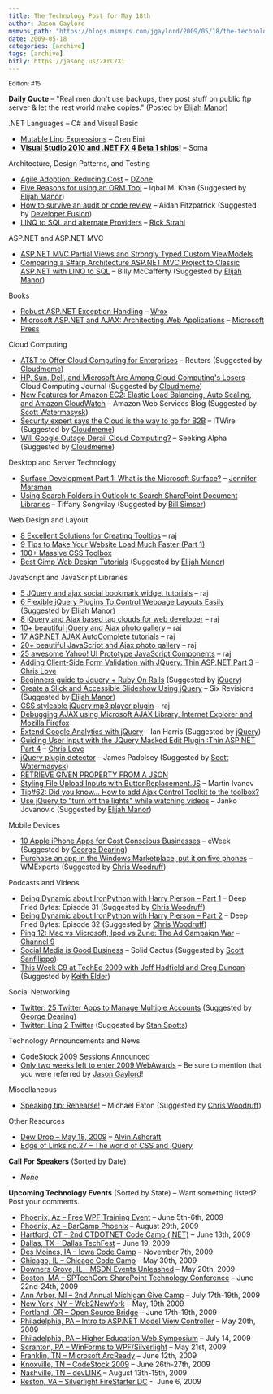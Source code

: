 ```yaml
---
title: The Technology Post for May 18th
author: Jason Gaylord
msmvps_path: "https://blogs.msmvps.com/jgaylord/2009/05/18/the-technology-post-for-may-18th/"
date: 2009-05-18
categories: [archive]
tags: [archive]
bitly: https://jasong.us/2XrC7Xi
---
```


<small>Edition: #15</small>

**Daily Quote** – "Real men don't use backups, they post stuff on public ftp server & let the rest world make copies." (Posted by [Elijah Manor](http://twitter.com/elijahmanor))

.NET Languages – C# and Visual Basic

-   [Mutable Linq Expressions](http://ayende.com/Blog/archive/2009/05/17/mutable-linq-expressions.aspx) – Oren Eini
-   [**Visual Studio 2010 and .NET FX 4 Beta 1 ships!**](http://blogs.msdn.com/somasegar/archive/2009/05/18/visual-studio-2010-and-net-fx-4-beta-1-ships.aspx) – Soma

Architecture, Design Patterns, and Testing

-   [Agile Adoption: Reducing Cost](http://refcardz.dzone.com/refcardz/agile-adoption-reducing-cost?oid=hom10539) – [DZone](http://twitter.com/DZone)
-   [Five Reasons for using an ORM Tool](http://www.alachisoft.com/articles/orm.html) – Iqbal M. Khan (Suggested by [Elijah Manor](http://twitter.com/elijahmanor))
-   [How to survive an audit or code review](http://www.developerfusion.com/column/12757/how-to-survive-an-audit-or-code-review/) – Aidan Fitzpatrick (Suggested by [Developer Fusion](http://twitter.com/developerFusion))
-   [LINQ to SQL and alternate Providers](http://west-wind.com/Weblog/posts/769397.aspx) – [Rick Strahl](http://twitter.com/RickStrahl)

ASP.NET and ASP.NET MVC

-   [ASP.NET MVC Partial Views and Strongly Typed Custom ViewModels](http://www.mikesdotnetting.com/Article.aspx?ArticleID=105)
-   [Comparing a S#arp Architecture ASP.NET MVC Project to Classic ASP.NET with LINQ to SQL](http://devlicio.us/blogs/billy_mccafferty/archive/2009/05/15/comparing-a-s-arp-architecture-asp-net-mvc-project-to-classic-asp-net-with-linq-to-sql.aspx) – Billy McCafferty (Suggested by [Elijah Manor](http://twitter.com/elijahmanor))

Books

-   [Robust ASP.NET Exception Handling](http://www.wrox.com/WileyCDA/WroxTitle/Robust-ASP-NET-Exception-Handling.productCd-047050367X.html) – [Wrox](http://twitter.com/wrox)
-   [Microsoft ASP.NET and AJAX: Architecting Web Applications](http://blogs.msdn.com/microsoft_press/archive/2009/05/18/new-book-microsoft-asp-net-and-ajax-architecting-web-applications.aspx) – [Microsoft Press](http://twitter.com/MicrosoftPress)

Cloud Computing

-   [AT&T to Offer Cloud Computing for Enterprises](http://www.pcmag.com/article2/0,2817,2347206,00.asp) – Reuters (Suggested by [Cloudmeme](http://twitter.com/cloudmeme))
-   [HP, Sun, Dell, and Microsoft Are Among Cloud Computing's Losers](http://cloudcomputing.sys-con.com/node/966910) – Cloud Computing Journal (Suggested by [Cloudmeme](http://twitter.com/cloudmeme))
-   [New Features for Amazon EC2: Elastic Load Balancing, Auto Scaling, and Amazon CloudWatch](http://aws.typepad.com/aws/2009/05/new-aws-load-balancing-automatic-scaling-and-cloud-monitoring-services.html) – Amazon Web Services Blog (Suggested by [Scott Watermasysk](http://twitter.com/scottw))
-   [Security expert says the Cloud is the way to go for B2B](http://www.itwire.com/content/view/25078/53/) – ITWire (Suggested by [Cloudmeme](http://twitter.com/cloudmeme))
-   [Will Google Outage Derail Cloud Computing?](http://seekingalpha.com/article/138120-will-google-outage-derail-cloud-computing) – Seeking Alpha (Suggested by [Cloudmeme](http://twitter.com/cloudmeme))

Desktop and Server Technology

-   [Surface Development Part 1: What is the Microsoft Surface?](http://blogs.msdn.com/jennifer/archive/2009/05/18/surface-development-part-1-what-is-the-microsoft-surface.aspx) – [Jennifer Marsman](http://twitter.com/jennifermarsman)
-   [Using Search Folders in Outlook to Search SharePoint Document Libraries](http://volitionservices.com/ooe/Lists/Posts/Post.aspx?ID=11) – Tiffany Songvilay (Suggested by [Bill Simser](http://twitter.com/bsimser))

Web Design and Layout

-   [8 Excellent Solutions for Creating Tooltips](http://www.dreamcss.com/2009/03/8-excellent-solutions-for-creating.html) – raj
-   [9 Tips to Make Your Website Load Much Faster (Part 1)](http://webhostinghelpguy.inmotionhosting.com/web-design-tips/9-tips-to-make-your-website-load-much-faster-part-1/)
-   [100+ Massive CSS Toolbox](http://www.tripwiremagazine.com/tools/css-tools/css-mega-toolbox.html)
-   [Best Gimp Web Design Tutorials](http://javabyexample.wisdomplug.com/web-development/gimp/46-gimp/78-best-gimp-web-design-tutorials.html) (Suggested by [Elijah Manor](http://twitter.com/elijahmanor))

JavaScript and JavaScript Libraries

-   [5 JQuery and ajax social bookmark widget tutorials](http://www.dreamcss.com/2009/03/5-jquery-and-ajax-social-bookmark.html) – raj
-   [6 Flexible jQuery Plugins To Control Webpage Layouts Easily](http://www.webresourcesdepot.com/6-flexible-jquery-plugins-to-control-webpage-layouts-easily/) (Suggested by [Elijah Manor](http://twitter.com/elijahmanor))
-   [8 jQuery and Ajax based tag clouds for web developer](http://www.dreamcss.com/2009/05/jquery-and-ajax-based-tag-cloud.html) – raj
-   [10+ beautiful jQuery and Ajax photo gallery](http://www.dreamcss.com/2009/05/10-beautiful-jquery-and-ajax-photo.html) – raj
-   [17 ASP.NET AJAX AutoComplete tutorials](http://www.dreamcss.com/2009/03/17-aspnet-ajax-autocomplete-tutorials.html) – raj
-   [20+ beautiful JavaScript and Ajax photo gallery](http://www.dreamcss.com/2009/02/20-beautiful-javascript-and-ajax-photo.html) – raj
-   [25 awesome Yahoo! UI Prototype JavaScript Components](http://www.dreamcss.com/2009/04/25-awesome-yahoo-ui-prototype.html) – raj
-   [Adding Client-Side Form Validation with JQuery: Thin ASP.NET Part 3](http://professionalaspnet.com/archive/2009/05/16/Adding-Client_2D00_Side-Form-Validation-with-JQuery_3A00_-Thin-ASP.NET-Part-3.aspx) – [Chris Love](http://twitter.com/ChrisLove)
-   [Beginners guide to Jquery + Ruby On Rails](http://www.notgeeklycorrect.com/english/2009/05/18/beginners-guide-to-jquery-ruby-on-rails/) (Suggested by [jQuery](http://twitter.com/jquery))
-   [Create a Slick and Accessible Slideshow Using jQuery](http://sixrevisions.com/tutorials/javascript_tutorial/create-a-slick-and-accessible-slideshow-using-jquery/) – Six Revisions (Suggested by [Elijah Manor](http://twitter.com/elijahmanor))
-   [CSS styleable jQuery mp3 player plugin](http://www.dreamcss.com/2009/05/css-styleable-jquery-mp3-player-plugin.html) – raj
-   [Debugging AJAX using Microsoft AJAX Library, Internet Explorer and Mozilla Firefox](http://www.codedigest.com/Articles/ASPNETAJAX/214_Debugging_AJAX_using_Microsoft_AJAX_Library_Internet_Explorer_and_Mozilla_Firefox.aspx)
-   [Extend Google Analytics with jQuery](http://www.carronmedia.com/extend-google-analytics-with-jquery/) – Ian Harris (Suggested by [jQuery](http://twitter.com/jquery))
-   [Guiding User Input with the JQuery Masked Edit Plugin :Thin ASP.NET Part 4](http://professionalaspnet.com/archive/2009/05/17/Guiding-User-Input-with-the-JQuery-Masked-Edit-Plugin-_3A00_Thin-ASP.NET-Part-4.aspx) – [Chris Love](http://twitter.com/ChrisLove)
-   [jQuery plugin detector](http://james.padolsey.com/javascript/jquery-plugin-detector/) – James Padolsey (Suggested by [Scott Watermasysk](http://twitter.com/scottw))
-   [RETRIEVE GIVEN PROPERTY FROM A JSON](http://moonkiki.blogspot.com/2009/05/retrieve-of-given-properties-from-json.html)
-   [Styling File Upload Inputs with ButtonReplacement.JS](http://acidmartin.wordpress.com/2009/05/16/styling-file-upload-inputs-with-buttonreplacement-js/) – Martin Ivanov
-   [Tip#62: Did you know… How to add Ajax Control Toolkit to the toolbox?](http://blogs.msdn.com/webdevelopertips/archive/2009/05/16/tip-62-did-you-know-how-to-add-ajax-control-toolkit-to-the-toolbox.aspx)
-   [Use jQuery to "turn off the lights" while watching videos](http://www.jankoatwarpspeed.com/post/2009/05/17/Use-jQuery-to-turn-off-the-lights-while-watching-videos.aspx) – Janko Jovanovic (Suggested by [Elijah Manor](http://twitter.com/elijahmanor))

Mobile Devices

-   [10 Apple iPhone Apps for Cost Conscious Businesses](http://www.eweek.com/c/a/Midmarket/10-Apple-iPhone-Apps-for-Cost-Conscious-Businesses-435236/) – eWeek (Suggested by [George Dearing](http://twitter.com/GeorgeDearing))
-   [Purchase an app in the Windows Marketplace, put it on five phones](http://www.wmexperts.com/purchase-app-windows-marketplace-put-it-five-phones) – WMExperts (Suggested by [Chris Woodruff](http://twitter.com/cwoodruff))

Podcasts and Videos

-   [Being Dynamic about IronPython with Harry Pierson – Part 1](http://deepfriedbytes.com/podcast/episode-31-being-dynamic-about-ironpython-with-harry-pierson-ndash-part-1/) – Deep Fried Bytes: Episode 31 (Suggested by [Chris Woodruff](http://twitter.com/cwoodruff))
-   [Being Dynamic about IronPython with Harry Pierson – Part 2](http://deepfriedbytes.com/podcast/episode-32-being-dynamic-about-ironpython-with-harry-pierson-ndash-part-2/) – Deep Fried Bytes: Episode 32 (Suggested by [Chris Woodruff](http://twitter.com/cwoodruff))
-   [Ping 12: Mac vs Microsoft, Ipod vs Zune: The Ad Campaign War](http://channel9.msdn.com/shows/PingShow/Ping-12-Mac-vs-Microsoft-Ipod-vs-Zune-The-Ad-Campaign-War/) – [Channel 9](http://twitter.com/ch9)
-   [Social Media is Good Business](http://blog.solidcactus.com/news/social-media-is-good-business/) – Solid Cactus (Suggested by [Scott Sanfilippo](http://twitter.com/scottsanfilippo))
-   [This Week C9 at TechEd 2009 with Jeff Hadfield and Greg Duncan](http://channel9.msdn.com/shows/This+Week+On+Channel+9/This-Week-C9-at-TechEd-2009-with-Jeff-Hadfield-and-Greg-Duncan/) – (Suggested by [Keith Elder](http://twitter.com/keithelder))

Social Networking

-   [Twitter: 25 Twitter Apps to Manage Multiple Accounts](http://mashable.com/2009/05/18/twitter-apps-manage-multiple-accounts/) (Suggested by [George Dearing](http://twitter.com/GeorgeDearing))
-   [Twitter: Linq 2 Twitter](http://linqtotwitter.codeplex.com/) (Suggested by [Stan Spotts](http://twitter.com/sspotts))

Technology Announcements and News

-   [CodeStock 2009 Sessions Announced](http://codestock.org/Sessions.aspx)
-   [Only two weeks left to enter 2009 WebAwards](http://www.webaward.org/nominator_newacct.asp) – Be sure to mention that you were referred by [Jason Gaylord](http://jasongaylord.com)!

Miscellaneous

-   [Speaking tip: Rehearse!](http://mjeaton.net/blog/archive/2009/05/18/speaking-tip-rehearse.aspx) – Michael Eaton (Suggested by [Chris Woodruff](http://twitter.com/cwoodruff))

Other Resources

-   [Dew Drop – May 18, 2009](http://www.alvinashcraft.com/2009/05/18/dew-drop-may-18-2009/) – [Alvin Ashcraft](http://twitter.com/alvinashcraft)
-   [Edge of Links no.27 – The world of CSS and jQuery](http://webstandard.kulando.de/post/2009/05/14/edge-of-links-no.27-the-world-of-css-and-jquery)

**Call For Speakers** (Sorted by Date)

-   _None_

**Upcoming Technology Events** (Sorted by State) – Want something listed? Post your comments.

-   [Phoenix, Az – Free WPF Training Event](http://weblogs.asp.net/dwahlin/archive/2009/05/14/free-wpf-training-event-in-phoenix-june-5th-and-6th.aspx) – June 5th-6th, 2009
-   [Phoenix, Az – BarCamp Phoenix](http://barcamp.org/BarCampPhoenix) – August 29th, 2009
-   [Hartford, CT – 2nd CTDOTNET Code Camp (.NET)](http://ctdotnet.org/codecamp2.aspx) – June 13th, 2009
-   [Dallas, TX – Dallas TechFest](http://www.developerfusion.com/event/12258/dallas-techfest/) – June 19, 2009
-   [Des Moines, IA – Iowa Code Camp](http://iowacodecamp.com/default.aspx) – November 7th, 2009
-   [Chicago, IL – Chicago Code Camp](http://chicagocodecamp-blogs.eventbrite.com/) – May 30th, 2009
-   [Downers Grove, IL – MSDN Events Unleashed](http://www.developerfusion.com/event/12247/msdn-events-unleashed/) – May 20th, 2009
-   [Boston, MA – SPTechCon: SharePoint Technology Conference](http://www.sptechcon.com) – June 22nd-24th, 2009
-   [Ann Arbor, MI – 2nd Annual Michigan Give Camp](http://michigangivecamp.eventbrite.com/) – July 17th-19th, 2009
-   [New York, NY – Web2NewYork](http://www.developerfusion.com/event/12822/web2newyork/) – May, 19th 2009
-   [Portland, OR – Open Source Bridge](http://www.developerfusion.com/event/12569/open-source-bridge/) – June 17th-19th, 2009
-   [Philadelphia, PA – Intro to ASP.NET Model View Controller](http://phillydotnet.org/) – May 20th, 2009
-   [Philadelphia, PA – Higher Education Web Symposium](http://www.developerfusion.com/event/11332/higher-education-web-symposium/) – July 14, 2009
-   [Scranton, PA – WinForms to WPF/Silverlight](http://dotnetvalley.com/events/eventdetails.aspx?eventid=80) – May 21st, 2009
-   [Franklin, TN – Microsoft ArcReady](http://www.developerfusion.com/event/12322/microsoft-arcready/) – June 12th, 2009
-   [Knoxville, TN – CodeStock 2009](http://www.codestock.org/) – June 26th-27th, 2009
-   [Nashville, TN – devLINK](http://devlink.net) – August 13th-15th, 2009
-   [Reston, VA – Silverlight FireStarter DC](http://franksworld.com/blog/archive/2009/05/06/11482.aspx) -  June 6, 2009